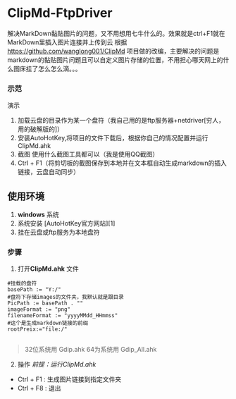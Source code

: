 ﻿# ClipMd-FtpDriver
解决MarkDown黏贴图片的问题，又不用想用七牛什么的。效果就是ctrl+F1就在MarkDown里插入图片连接并上传到云
根据 https://github.com/wanglong001/ClipMd 项目做的改编，主要解决的问题是markdown的黏贴图片问题且可以自定义图片存储的位置，不用担心哪天网上的什么图床挂了怎么怎么滴。。。


### 示范

演示

1. 加载云盘的目录作为某一个盘符（我自己用的是ftp服务器+netdriver[穷人，用的破解版的]）
2. 安装AutoHotKey,将项目的文件下载后，根据你自己的情况配置并运行ClipMd.ahk
3. 截图 使用什么截图工具都可以（我是使用QQ截图）
4. Ctrl + F1（将剪切板的截图保存到本地并在文本框自动生成markdown的插入链接，云盘自动同步）


## 使用环境

 1. **windows** 系统
 2. 系统安装  [AutoHotKey官方网站][1]
 3. 挂在云盘或ftp服务为本地盘符
 
### 步骤
 
 1. 打开**ClipMd.ahk** 文件
 
```
#挂载的盘符
basePath := "Y:/"
#盘符下存储images的文件夹，我默认就是跟目录
PicPath := basePath . ""
imageFormat := "png"
filenameFormat := "yyyyMMdd_HHmmss"
#这个是生成markdown链接的前缀
rootPreix:="file:/"


```

> 32位系统用 Gdip.ahk
> 64为系统用 Gdip_All.ahk

 2. 操作
*前提：运行ClipMd.ahk*
 - Ctrl + F1 : 生成图片链接到指定文件夹
 - Ctrl + F8 : 退出
